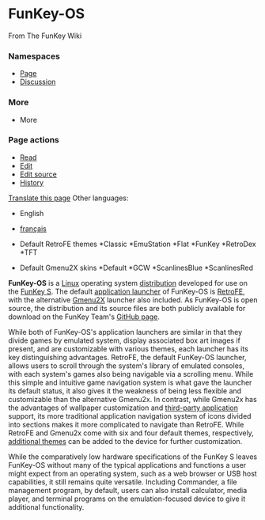 # FunKey-OS

From The FunKey Wiki

### Namespaces

* [Page](/wiki/FunKey-OS "View the content page [c]")
* [Discussion](/w/index.php?title=Talk:FunKey-OS&action=edit&redlink=1 "Discussion about the content page (page does not exist) [t]")

### More

* More

### Page actions

* [Read](/wiki/FunKey-OS)
* [Edit](/w/index.php?title=FunKey-OS&veaction=edit "Edit this page [v]")
* [Edit source](/w/index.php?title=FunKey-OS&action=edit "Edit this page [e]")
* [History](/w/index.php?title=FunKey-OS&action=history "Past revisions of this page [h]")

[Translate this page](/w/index.php?title=Special:Translate&group=page-FunKey-OS&action=page&filter= "Special:Translate") Other languages:

* English
* [français](/wiki/FunKey-OS/fr "FunKey-OS (100% translated)")

* Default RetroFE themes
*Classic
*EmuStation
*Flat
*FunKey
*RetroDex
*TFT

* Default Gmenu2X skins
*Default
*GCW
*ScanlinesBlue
*ScanlinesRed

**FunKey-OS** is a [Linux](https://en.wikipedia.org/wiki/Linux "w:Linux") operating system [distribution](https://en.wikipedia.org/wiki/Linux_distribution "w:Linux distribution") developed for use on the [FunKey S](/wiki/FunKey_S "FunKey S"). The default [application launcher](https://en.wikipedia.org/wiki/Comparison_of_desktop_application_launchers "w:Comparison of desktop application launchers") of FunKey-OS is [RetroFE](http://retrofe.nl/), with the alternative [Gmenu2X](https://mtorromeo.github.io/gmenu2x/index.html) launcher also included. As FunKey-OS is open source, the distribution and its source files are both publicly available for download on the FunKey Team's [GitHub page](https://github.com/FunKey-Project/FunKey-OS/releases/).

While both of FunKey-OS's application launchers are similar in that they divide games by emulated system, display associated box art images if present, and are customizable with various themes, each launcher has its key distinguishing advantages. RetroFE, the default FunKey-OS launcher, allows users to scroll through the system's library of emulated consoles, with each system's games also being navigable via a scrolling menu. While this simple and intuitive game navigation system is what gave the launcher its default status, it also gives it the weakness of being less flexible and customizable than the alternative Gmenu2x. In contrast, while Gmenu2x has the advantages of wallpaper customization and [third-party application](/wiki/List_of_third-party_OPK_applications "List of third-party OPK applications") support, its more traditional application navigation system of icons divided into sections makes it more complicated to navigate than RetroFE. While RetroFE and Gmenu2x come with six and four default themes, respectively, [additional themes](/wiki/List_of_third-party_launcher_themes "List of third-party launcher themes") can be added to the device for further customization.

While the comparatively low hardware specifications of the FunKey S leaves FunKey-OS without many of the typical applications and functions a user might expect from an operating system, such as a web browser or USB host capabilities, it still remains quite versatile. Including Commander, a file management program, by default, users can also install calculator, media player, and terminal programs on the emulation-focused device to give it additional functionality.

<br>

